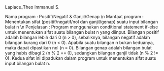 Laplace_Theo Immanuel S.

Nama program	  : Positif/Negatif & Ganjil/Genap \n
Manfaat program	: Menentukan sifat (positif/negatif/nol dan ganjil/genap) suatu input bilangan bulat n \n
Penjelasan		  : Program menggunakan conditional statement if-else untuk menentukan sifat suatu bilangan bulat n yang diinput. Bilangan positif adalah bilangan lebih dari 0 (n > 0), sebaliknya, bilangan negatif adalah bilangan kurang dari 0 (n < 0). Apabila suatu bilangan n bukan keduanya, maka dapat dipastikan nol (n = 0). Bilangan genap adalah bilangan bulat yang habis dibagi 2 (n % 2 == 0), sedangkan bilangan ganjil tidak (n % 2 != 0). Kedua sifat ini dipadukan dalam program untuk menentukan sifat suatu input bilangan bulat n.

